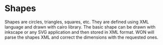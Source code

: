 # Shapes #
Shapes are circles, triangles, squares, etc. They are defined using XML language and drawn with cairo library. The basic shape can be drawn with inkscape or any SVG application and then stored in XML format. WON will parse the shapes XML and correct the dimensions with the requested ones.